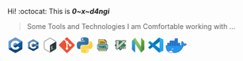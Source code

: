  Hi! :octocat: This is ***0~x~d4ngi***
> Some Tools and Technologies I am Comfortable working with ...
 <p>
    <img  alt="c" height="32px" src="./media/c.png"/>
  <img  alt="c++" height="32px" src="./media/c++.png"/>
  <img  alt="Shell" height="32px" src="./media/shell.png"/>
  <img  alt="Git" height="32px" src="./media/git.png"/>
  <img  alt="Python" height="32px" src="./media/python.png"/>
  <img  alt="YAML" height="32px" src="./media/YAML.png"/>
  <img  alt="vim" height="32px" src="./media/vim.png"/>
  <img  alt="Neovim" height="32px" src="./media/neovim.png"/>
  <img  alt="VSCode" height="32px" src="./media/vscode.png"/>
  <img  alt="docker" height="30px" src="./media/docker.png"/>
  
  
</p>
